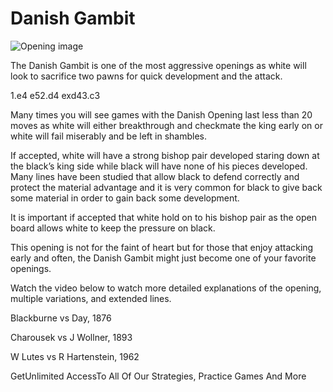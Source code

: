 # Danish Gambit

![Opening image](https://www.thechesswebsite.com/wp-content/uploads/2012/07/DanishGambit.jpg)

The Danish Gambit is one of the most aggressive openings as white will look to sacrifice two pawns for quick development and the attack.

1.e4 e52.d4 exd43.c3

Many times you will see games with the Danish Opening last less than 20 moves as white will either breakthrough and checkmate the king early on or white will fail miserably and be left in shambles.

If accepted, white will have a strong bishop pair developed staring down at the black’s king side while black will have none of his pieces developed. Many lines have been studied that allow black to defend correctly and protect the material advantage and it is very common for black to give back some material in order to gain back some development.

It is important if accepted that white hold on to his bishop pair as the open board allows white to keep the pressure on black.

This opening is not for the faint of heart but for those that enjoy attacking early and often, the Danish Gambit might just become one of your favorite openings.

Watch the video below to watch more detailed explanations of the opening, multiple variations, and extended lines.

Blackburne vs Day, 1876

Charousek vs J Wollner, 1893

W Lutes vs R Hartenstein, 1962

GetUnlimited AccessTo All Of Our Strategies, Practice Games And More


